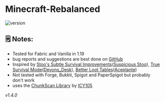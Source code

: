 # Minecraft-Rebalanced

![version](https://img.shields.io/badge/Minecraft-1.19-orange?style=flat-square)

## 🗒️ Notes:

- Tested for Fabric and Vanilla in 1.19
- bug reports and suggestions are best done on [GitHub](https://github.com/2mal3/Minecraft-Rebalanced/issues)
- Inspired by [Stoo's Subtle Survival Improvements](https://www.planetminecraft.com/data-pack/stoo-s-subtle-survival-improvements-combat-health-mobs-recipes-exploration/)([Suspicious Stoo](https://www.planetminecraft.com/member/suspicious_stoo/)), [True Survival Mode](https://www.planetminecraft.com/data-pack/true-survival-a-hardcore-minecraft-experience/)([Devons_Desk](https://www.planetminecraft.com/member/devons_desk/)), [Better Loot Tables](https://www.planetminecraft.com/data-pack/better-loot-tables-mobs-structures-blocks/)([Aceplante](https://www.planetminecraft.com/member/aceplante/))
- Not tested with Forge, Bukkti, Spigot and PaperSpigot but probably don't work
- uses the [ChunkScan Library](https://github.com/ICY105/ChunkScan) by [ICY105](https://github.com/ICY105)

_v1.4.0_
